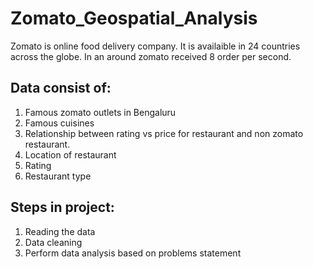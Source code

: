 # Zomato_Geospatial_Analysis
Zomato is online food delivery company. It is availaible in 24 countries across the globe. In an around zomato received 8 order per second.

## Data consist of:
1. Famous zomato outlets in Bengaluru
2. Famous cuisines
3. Relationship between rating vs price for restaurant and non zomato restaurant.
4. Location of restaurant
5. Rating
6. Restaurant type

## Steps in project:
1. Reading the data
2. Data cleaning
3. Perform data analysis based on problems statement

